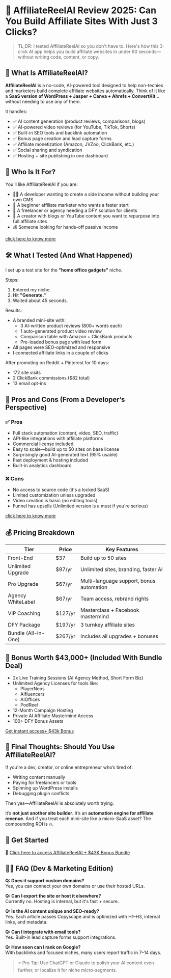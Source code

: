# 🚀 AffiliateReelAI Review 2025: Can You Build Affiliate Sites With Just 3 Clicks?

> TL;DR: I tested AffiliateReelAI so you don't have to. Here's how this 3-click AI app helps you build affiliate websites in under 60 seconds—without writing code, content, or copy.



## 🧩 What Is AffiliateReelAI?

**AffiliateReelAI** is a no-code, AI-powered tool designed to help non-techies and marketers build complete affiliate websites automatically. Think of it like a **SaaS version of WordPress + Jasper + Canva + Ahrefs + ConvertKit**... without needing to use any of them.

It handles:

- ✅ AI content generation (product reviews, comparisons, blogs)
- ✅ AI-powered video reviews (for YouTube, TikTok, Shorts)
- ✅ Built-in SEO tools and backlink automation
- ✅ Bonus page creation and lead capture forms
- ✅ Affiliate monetization (Amazon, JVZoo, ClickBank, etc.)
- ✅ Social sharing and syndication
- ✅ Hosting + site publishing in one dashboard



## 🎯 Who Is It For?

You’ll like AffiliateReelAI if you are:

- 👨‍💻 A developer wanting to create a side income without building your own CMS
- 👶 A beginner affiliate marketer who wants a faster start
- 💼 A freelancer or agency needing a DFY solution for clients
- 🧠 A creator with blogs or YouTube content you want to repurpose into full affiliate sites
- 💰 Someone looking for hands-off passive income

[click here to know more](https://digitalproreviews.hashnode.dev/affiliatereelai-review)

## 🛠️ What I Tested (And What Happened)

I set up a test site for the **"home office gadgets"** niche.

Steps:

1. Entered my niche.
2. Hit **"Generate."**
3. Waited about 45 seconds.

Results:

- A branded mini-site with:
  - 3 AI-written product reviews (800+ words each)
  - 1 auto-generated product video review
  - Comparison table with Amazon + ClickBank products
  - Pre-loaded bonus page with lead form
- All pages were SEO-optimized and responsive
- I connected affiliate links in a couple of clicks

After promoting on Reddit + Pinterest for 10 days:
- 172 site visits
- 2 ClickBank commissions ($82 total)
- 13 email opt-ins



## 🧪 Pros and Cons (From a Developer’s Perspective)

### ✅ Pros

- Full stack automation (content, video, SEO, traffic)
- API-like integrations with affiliate platforms
- Commercial license included
- Easy to scale—build up to 50 sites on base license
- Surprisingly good AI-generated text (95% usable)
- Fast deployment & hosting included
- Built-in analytics dashboard

### ❌ Cons

- No access to source code (it's a locked SaaS)
- Limited customization unless upgraded
- Video creation is basic (no editing tools)
- Funnel has upsells (Unlimited version is a must if you're serious)

[click here to know more](https://digitalproreviews.hashnode.dev/affiliatereelai-review)

## 💰 Pricing Breakdown

| Tier                 | Price    | Key Features |
|----------------------|----------|--------------|
| Front-End            | $37      | Build up to 50 sites |
| Unlimited Upgrade    | $97/yr   | Unlimited sites, branding, faster AI |
| Pro Upgrade          | $67/yr   | Multi-language support, bonus automation |
| Agency WhiteLabel    | $67/yr   | Team access, rebrand rights |
| VIP Coaching         | $127/yr  | Masterclass + Facebook mastermind |
| DFY Package          | $197/yr  | 3 turnkey affiliate sites |
| Bundle (All-in-One)  | $267/yr  | Includes all upgrades + bonuses |



## 🎁 Bonus Worth $43,000+ (Included With Bundle Deal)

- 2x Live Training Sessions (AI Agency Method, Short Form Biz)
- Unlimited Agency Licenses for tools like:
  - PlayerNeos
  - AIfluencers
  - AIOffices
  - PodReel
- 12-Month Campaign Hosting
- Private AI Affiliate Mastermind Access
- 100+ DFY Bonus Assets

[Get instant access+ $43k Bonus](https://digitalproreviews.hashnode.dev/affiliatereelai-review)

## 🧠 Final Thoughts: Should You Use AffiliateReelAI?

If you're a dev, creator, or online entrepreneur who’s tired of:

- Writing content manually
- Paying for freelancers or tools
- Spinning up WordPress installs
- Debugging plugin conflicts

Then yes—AffiliateReelAI is absolutely worth trying.

It’s **not just another site builder**. It’s an **automation engine for affiliate revenue**. And if you treat each mini-site like a micro-SaaS asset? The compounding ROI is 🔥.



## 🔗 Get Started

🛒 [Click here to access AffiliateReelAI + $43K Bonus Bundle](https://digitalproreviews.hashnode.dev/affiliatereelai-review)



## 🙋‍♂️ FAQ (Dev & Marketing Edition)

**Q: Does it support custom domains?**  
Yes, you can connect your own domains or use their hosted URLs.

**Q: Can I export the site or host it elsewhere?**  
Currently no. Hosting is internal, but it's fast + secure.

**Q: Is the AI content unique and SEO-ready?**  
Yes. Each article passes Copyscape and is optimized with H1–H3, internal links, and metadata.

**Q: Can I integrate with email tools?**  
Yes. Built-in lead capture forms support integrations.

**Q: How soon can I rank on Google?**  
With backlinks and focused niches, many users report traffic in 7–14 days.



> ⭐ Pro Tip: Use ChatGPT or Claude to polish your AI content even further, or localize it for niche micro-segments.

